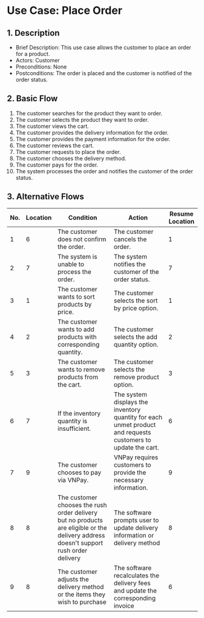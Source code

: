 # Use Case: Place Order 
## 1. Description
* Brief Description: This use case allows the customer to place an order for a product.
* Actors: Customer
* Preconditions: None
* Postconditions: The order is placed and the customer is notified of the order status.


## 2. Basic Flow
1. The customer searches for the product they want to order.
2. The customer selects the product they want to order.
3. The customer views the cart.
4. The customer provides the delivery information for the order.
5. The customer provides the payment information for the order.
6. The customer reviews the cart.
7. The customer requests to place the order.
8. The customer chooses the delivery method.
9. The customer pays for the order.
10. The system processes the order and notifies the customer of the order status.

## 3. Alternative Flows
| No. | Location | Condition | Action | Resume Location |
| --- | --- | --- | --- | --- |
| 1 | 6 | The customer does not confirm the order. | The customer cancels the order. | 1 |
| 2 | 7 | The system is unable to process the order. | The system notifies the customer of the order status. | 7 |
| 3 | 1 | The customer wants to sort products by price. | The customer selects the sort by price option. | 1 |
| 4 | 2 | The customer wants to add products with corresponding quantity. | The customer selects the add quantity option. | 2 |
| 5 | 3 | The customer wants to remove products from the cart. | The customer selects the remove product option. | 3 |
| 6 | 7 | If the inventory quantity is insufficient. | The system displays the inventory quantity for each unmet product and requests customers to update the cart. | 6 |
| 7 | 9 | The customer chooses to pay via VNPay. | VNPay requires customers to provide the necessary information. | 9 |
| 8 | 8 | The customer chooses the rush order delivery but no products are eligible or the delivery address doesn't support rush order delivery | The software prompts user to update delivery information or delivery method | 8
| 9 | 8 | The customer adjusts the delivery method or the items they wish to purchase | The software recalculates the delivery fees and update the corresponding invoice | 6
